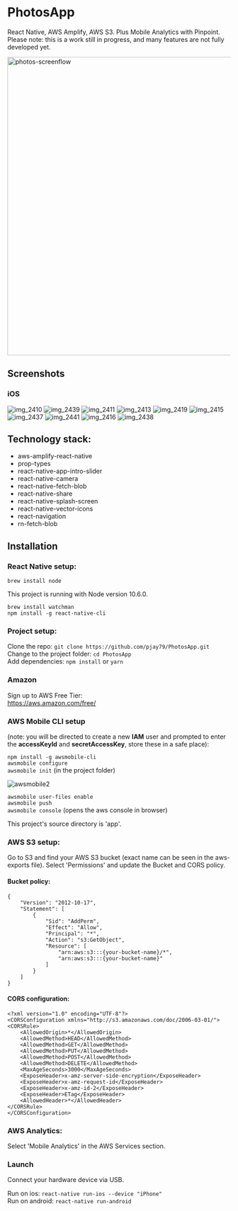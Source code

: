 # PhotosApp

React Native, AWS Amplify, AWS S3. Plus Mobile Analytics with Pinpoint. Please note: this is a work still in progress, and many features are not fully developed yet.

<img width="674" alt="photos-screenflow" src="https://user-images.githubusercontent.com/14052885/42986266-3f1cee3e-8c38-11e8-847f-86d9c7aff1f3.png">

## Screenshots

### iOS

![img_2410](https://user-images.githubusercontent.com/14052885/42982756-2fab57e0-8c26-11e8-8e7e-e750ed2d0d0d.PNG)
![img_2439](https://user-images.githubusercontent.com/14052885/42982767-32693f60-8c26-11e8-82f7-09196775968e.PNG)
![img_2411](https://user-images.githubusercontent.com/14052885/42982757-2ff3ace8-8c26-11e8-84a8-bd071cd96100.PNG)
![img_2413](https://user-images.githubusercontent.com/14052885/42982758-302d0754-8c26-11e8-83c5-dc580f1e8a35.PNG)
![img_2419](https://user-images.githubusercontent.com/14052885/42982762-310ed9ea-8c26-11e8-934d-ea7d9c84de2f.PNG)
![img_2415](https://user-images.githubusercontent.com/14052885/42982759-3076d05a-8c26-11e8-9124-4ae48fd23ca6.PNG)
![img_2437](https://user-images.githubusercontent.com/14052885/42982764-3160392a-8c26-11e8-9681-50b319c626f2.PNG)
![img_2441](https://user-images.githubusercontent.com/14052885/42983720-8b864ec6-8c2b-11e8-9f5f-5bb456b8d4a8.PNG)
![img_2416](https://user-images.githubusercontent.com/14052885/42982760-30abb6ee-8c26-11e8-998e-957ce852c66c.PNG)
![img_2438](https://user-images.githubusercontent.com/14052885/42982766-31e0a286-8c26-11e8-8ba7-a66afdb30ceb.PNG)

## Technology stack:

- aws-amplify-react-native
- prop-types
- react-native-app-intro-slider
- react-native-camera
- react-native-fetch-blob
- react-native-share
- react-native-splash-screen
- react-native-vector-icons
- react-navigation
- rn-fetch-blob

## Installation

### React Native setup:

`brew install node`

This project is running with Node version 10.6.0.

`brew install watchman`  
`npm install -g react-native-cli`

### Project setup:

Clone the repo:
`git clone https://github.com/pjay79/PhotosApp.git`  
Change to the project folder:
`cd PhotosApp`  
Add dependencies:
`npm install` or `yarn`

### Amazon

Sign up to AWS Free Tier:  
https://aws.amazon.com/free/

### AWS Mobile CLI setup

(note: you will be directed to create a new **IAM** user and prompted to enter the **accessKeyId** and **secretAccessKey**, store these in a safe place):

`npm install -g awsmobile-cli`  
`awsmobile configure`  
`awsmobile init` (in the project folder)

![awsmobile2](https://user-images.githubusercontent.com/14052885/41520984-b04a9234-7313-11e8-9d6e-ead22f033725.jpeg)

`awsmobile user-files enable`  
`awsmobile push`  
`awsmobile console` (opens the aws console in browser)

This project's source directory is 'app'.

### AWS S3 setup:

Go to S3 and find your AWS S3 bucket (exact name can be seen in the aws-exports file). Select 'Permissions' and update the Bucket and CORS policy.

#### Bucket policy:

```
{
    "Version": "2012-10-17",
    "Statement": [
        {
            "Sid": "AddPerm",
            "Effect": "Allow",
            "Principal": "*",
            "Action": "s3:GetObject",
            "Resource": [
                "arn:aws:s3:::{your-bucket-name}/*",
                "arn:aws:s3:::{your-bucket-name}"
            ]
        }
    ]
}
```

#### CORS configuration:

```
<?xml version="1.0" encoding="UTF-8"?>
<CORSConfiguration xmlns="http://s3.amazonaws.com/doc/2006-03-01/">
<CORSRule>
    <AllowedOrigin>*</AllowedOrigin>
    <AllowedMethod>HEAD</AllowedMethod>
    <AllowedMethod>GET</AllowedMethod>
    <AllowedMethod>PUT</AllowedMethod>
    <AllowedMethod>POST</AllowedMethod>
    <AllowedMethod>DELETE</AllowedMethod>
    <MaxAgeSeconds>3000</MaxAgeSeconds>
    <ExposeHeader>x-amz-server-side-encryption</ExposeHeader>
    <ExposeHeader>x-amz-request-id</ExposeHeader>
    <ExposeHeader>x-amz-id-2</ExposeHeader>
    <ExposeHeader>ETag</ExposeHeader>
    <AllowedHeader>*</AllowedHeader>
</CORSRule>
</CORSConfiguration>
```

### AWS Analytics:

Select 'Mobile Analytics' in the AWS Services section.

### Launch

Connect your hardware device via USB.

Run on ios:
`react-native run-ios --device "iPhone"`  
Run on android:
`react-native run-android`
